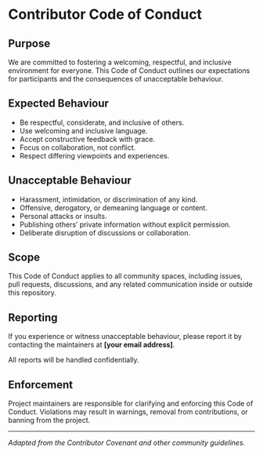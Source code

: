 # Contributor Code of Conduct

## Purpose

We are committed to fostering a welcoming, respectful, and inclusive environment for everyone. This Code of Conduct outlines our expectations for participants and the consequences of unacceptable behaviour.

## Expected Behaviour

- Be respectful, considerate, and inclusive of others.
- Use welcoming and inclusive language.
- Accept constructive feedback with grace.
- Focus on collaboration, not conflict.
- Respect differing viewpoints and experiences.

## Unacceptable Behaviour

- Harassment, intimidation, or discrimination of any kind.
- Offensive, derogatory, or demeaning language or content.
- Personal attacks or insults.
- Publishing others’ private information without explicit permission.
- Deliberate disruption of discussions or collaboration.

## Scope

This Code of Conduct applies to all community spaces, including issues, pull requests, discussions, and any related communication inside or outside this repository.

## Reporting

If you experience or witness unacceptable behaviour, please report it by contacting the maintainers at **[your email address]**.

All reports will be handled confidentially.

## Enforcement

Project maintainers are responsible for clarifying and enforcing this Code of Conduct. Violations may result in warnings, removal from contributions, or banning from the project.

---

*Adapted from the Contributor Covenant and other community guidelines.*
